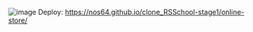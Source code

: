 ![image](https://user-images.githubusercontent.com/67101576/191227915-a7d289a7-84ae-4a02-9014-e0d1db48f0f3.png)
Deploy: https://nos64.github.io/clone_RSSchool-stage1/online-store/
